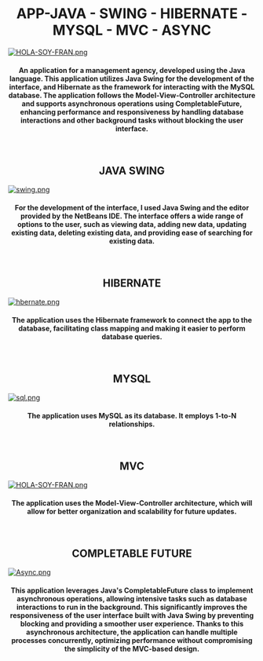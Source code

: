 # <div align="center"> APP-JAVA - SWING - HIBERNATE - MYSQL - MVC - ASYNC</div>

[![HOLA-SOY-FRAN.png](https://i.postimg.cc/1zF33sYY/HOLA-SOY-FRAN.png)](https://postimg.cc/LqHpyKSz)

<h4 align="center">An application for a management agency, developed using the Java language. This application utilizes Java Swing for the development of the interface, and Hibernate as the framework for interacting with the MySQL database. The application follows the Model-View-Controller architecture and supports asynchronous operations using CompletableFuture, enhancing performance and responsiveness by handling database interactions and other background tasks without blocking the user interface.</h4>

<br>

## <div align="center">JAVA SWING</div>

[![swing.png](https://i.postimg.cc/mkXZhD3C/swing.png)](https://postimg.cc/LgPFbmb8)

<h4 align="center">For the development of the interface, I used Java Swing and the editor provided by the NetBeans IDE. The interface offers a wide range of options to the user, such as viewing data, adding new data, updating existing data, deleting existing data, and providing ease of searching for existing data.</h4>

<br>

## <div align="center">HIBERNATE</div>

[![hbernate.png](https://i.postimg.cc/Pr2x3d7B/hbernate.png)](https://postimg.cc/WhqTtcTn)

<h4 align="center">The application uses the Hibernate framework to connect the app to the database, facilitating class mapping and making it easier to perform database queries.</h4>

<br>

## <div align="center">MYSQL</div>

[![sql.png](https://i.postimg.cc/vTTLNGyX/sql.png)](https://postimg.cc/rR6rdXKt)

<h4 align="center">The application uses MySQL as its database. It employs 1-to-N relationships.</h4>

<br>

## <div align="center">MVC</div>

[![HOLA-SOY-FRAN.png](https://i.postimg.cc/tCjLwP6c/HOLA-SOY-FRAN.png)](https://postimg.cc/rzfntDQG)

<h4 align="center">The application uses the Model-View-Controller architecture, which will allow for better organization and scalability for future updates.</h4>

<br>

## <div align="center">COMPLETABLE FUTURE</div>

[![Async.png](https://i.postimg.cc/Pxck1KYn/Async.png)](https://postimg.cc/9RGShdLL)

<h4 align="center">This application leverages Java's CompletableFuture class to implement asynchronous operations, allowing intensive tasks such as database interactions to run in the background. This significantly improves the responsiveness of the user interface built with Java Swing by preventing blocking and providing a smoother user experience. Thanks to this asynchronous architecture, the application can handle multiple processes concurrently, optimizing performance without compromising the simplicity of the MVC-based design.</h4>

